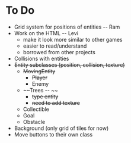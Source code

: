 # To Do
- Grid system for positions of entities	-- Ram
- Work on the HTML -- Levi
  - make it look more similar to other games
  - easier to read/understand
  - borrowed from other projects
- Collisions with entities
- ~~Entity subclasses	(position, collision, texture)~~
  - ~~MovingEntity~~
    - ~~Player~~
    - Enemy
  - ~~Trees -- ~~
    - ~~type entity~~
    - ~~need to add texture~~
  - Collectible
  - Goal
  - Obstacle
- Background (only grid of tiles for now)
- Move buttons to their own class